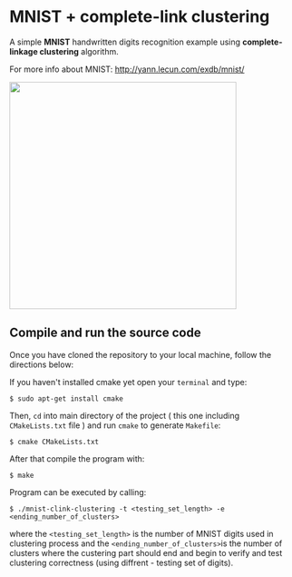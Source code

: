 # MNIST + complete-link clustering

A simple **MNIST** handwritten digits recognition example using **complete-linkage clustering** algorithm.

For more info about MNIST:
http://yann.lecun.com/exdb/mnist/

<img src="https://www.researchgate.net/profile/Amaury_Lendasse/publication/264273647/figure/fig1/AS:295970354024489@1447576239974/Fig-18-0-9-Sample-digits-of-MNIST-handwritten-digit-database.png" width="400">

## Compile and run the source code


Once you have cloned the repository to your local machine, follow the directions below:


If you haven't installed cmake yet open your ` terminal ` and type:
```
$ sudo apt-get install cmake
```

Then, `` cd `` into main directory of the project ( this one including  `` CMakeLists.txt `` file ) and run `cmake` to generate ` Makefile `:

```
$ cmake CMakeLists.txt
```
After that compile the program with:

```
$ make
```

Program can be executed by calling:


```
$ ./mnist-clink-clustering -t <testing_set_length> -e <ending_number_of_clusters>
```
where the ` <testing_set_length> ` is the number of MNIST digits used in clustering process and the ` <ending_number_of_clusters> `is the number of clusters where the custering part should end and begin to verify and test clustering correctness (using diffrent - testing set of digits).
